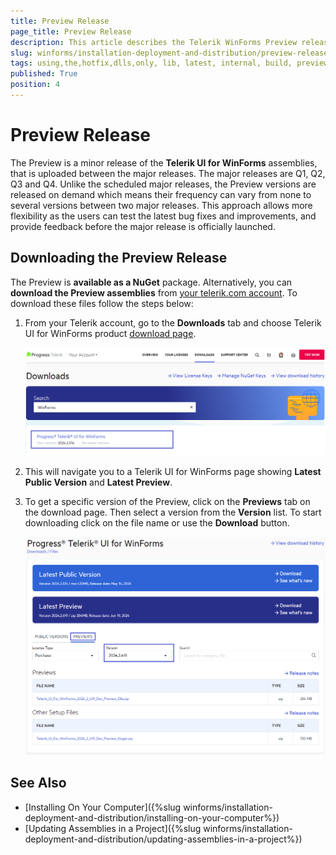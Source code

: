 ```yaml
---
title: Preview Release
page_title: Preview Release
description: This article describes the Telerik WinForms Preview release and how to download it to get the latest bug fixes. 
slug: winforms/installation-deployment-and-distribution/preview-releases
tags: using,the,hotfix,dlls,only, lib, latest, internal, build, preview
published: True
position: 4
---
```


# Preview Release

The Preview is a minor release of the **Telerik UI for WinForms** assemblies, that is uploaded between the major releases. The major releases are Q1, Q2, Q3 and Q4. Unlike the scheduled major releases, the Preview versions are released on demand which means their frequency can vary from none to several versions between two major releases. This approach allows more flexibility as the users can test the latest bug fixes and improvements, and provide feedback before the major release is officially launched.

## Downloading the Preview Release

The Preview is __available as a NuGet__ package. Alternatively, you can __download the Preview assemblies__ from [your telerik.com account](https://www.telerik.com/account/). To download these files follow the steps below:
 
1. From your Telerik account, go to the **Downloads** tab and choose Telerik UI for WinForms product [download page](https://www.telerik.com/account/downloads/product-download?product=RCWF).

    ![Telerik UI for WinForms Latest Internal Build Button](images/preview-releases001.png)

1. This will navigate you to a Telerik UI for WinForms page showing **Latest Public Version** and **Latest Preview**.

1. To get a specific version of the Preview, click on the **Previews** tab on the download page. Then select a version from the **Version** list. To start downloading click on the file name or use the **Download** button.

    ![Telerik UI for WinForms Latest Internal Build Button](images/preview-releases002.png)

## See Also

* [Installing On Your Computer]({%slug winforms/installation-deployment-and-distribution/installing-on-your-computer%}) 
* [Updating Assemblies in a Project]({%slug winforms/installation-deployment-and-distribution/updating-assemblies-in-a-project%})

